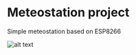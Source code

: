# Meteostation project

Simple meteostation based on ESP8266

![alt text]([http://url/to/img.png](https://raw.githubusercontent.com/anarakinson/arduino_meteo_station/main/photo_2024-01-14_15-03-12.jpg)https://raw.githubusercontent.com/anarakinson/arduino_meteo_station/main/photo_2024-01-14_15-03-12.jpg)
